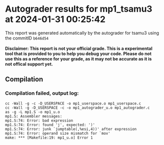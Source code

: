 # Autograder results for mp1_tsamu3 at 2024-01-31 00:25:42
This report was generated automatically by the autograder for tsamu3 using the commitID `b646d54` <br> <br>
**Disclaimer: This report is not your official grade. This is a experimental tool that is provided to you to help you debug your code. 
    Please do not use this as a reference for your grade, as it may not be accurate as it is not offical support yet.**
## Compilation
### Compilation failed, output log:
```
cc -Wall -g -c -D_USERSPACE -o mp1_userspace.o mp1_userspace.c
cc -Wall -g -D_USERSPACE -c -o mp1_autograder_u.o mp1_autograder.c
as -g -L mp1.S -o mp1_u.o
mp1.S: Assembler messages:
mp1.S:74: Error: bad expression
mp1.S:74: Error: found 'j', expected: ')'
mp1.S:74: Error: junk `jumptable(,%esi,4))' after expression
mp1.S:74: Error: operand size mismatch for `mov'
make: *** [Makefile:19: mp1_u.o] Error 1
```
